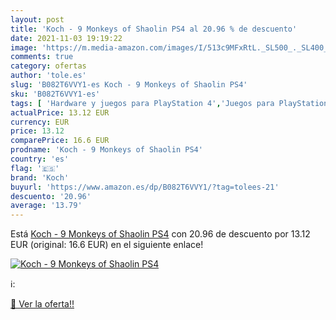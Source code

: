 ```yaml
---
layout: post
title: 'Koch - 9 Monkeys of Shaolin PS4 al 20.96 % de descuento'
date: 2021-11-03 19:19:22
image: 'https://m.media-amazon.com/images/I/513c9MFxRtL._SL500_._SL400_.jpg'
comments: true
category: ofertas
author: 'tole.es'
slug: 'B082T6VVY1-es Koch - 9 Monkeys of Shaolin PS4'
sku: 'B082T6VVY1-es'
tags: [ 'Hardware y juegos para PlayStation 4','Juegos para PlayStation 4','Videojuegos','koch','ps4', ]
actualPrice: 13.12 EUR
currency: EUR
price: 13.12
comparePrice: 16.6 EUR
prodname: 'Koch - 9 Monkeys of Shaolin PS4'
country: 'es'
flag: '🇪🇸'
brand: 'Koch'
buyurl: 'https://www.amazon.es/dp/B082T6VVY1/?tag=tolees-21'
descuento: '20.96'
average: '13.79'
---
```


Está [Koch - 9 Monkeys of Shaolin PS4](https://www.amazon.es/dp/B082T6VVY1/?tag=tolees-21) con 20.96 de descuento por 13.12 EUR (original: 16.6 EUR) en el siguiente enlace!

[![Koch - 9 Monkeys of Shaolin PS4](https://m.media-amazon.com/images/I/513c9MFxRtL._SL500_._SL400_.jpg)](https://www.amazon.es/dp/B082T6VVY1/?tag=tolees-21)

ℹ️:


[🛒 Ver la oferta!!](https://www.amazon.es/dp/B082T6VVY1/?tag=tolees-21)
